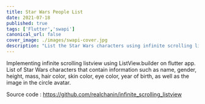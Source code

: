 ```yaml
---
title: Star Wars People List
date: 2021-07-18
published: true
tags: ['Flutter','swapi']
canonical_url: false
cover_image: ./images/swapi-cover.jpg
description: "List the Star Wars characters using infinite scrolling listView on Flutter."
---
```


Implementing infinite scrolling listview using ListView.builder on flutter app.
List of Star Wars characters that contain information such as name, gender, height, mass, hair color, skin color, eye color, year of birth, as well as the image in the circle avatar. 

Source code : https://github.com/realchanin/infinite_scrolling_listview

